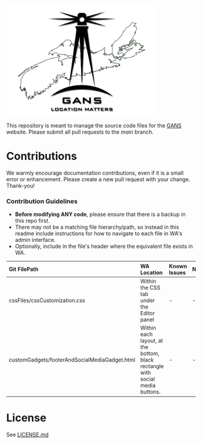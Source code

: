 <img src="https://github.com/GANSorg/website-gans/blob/main/images/logo/GANS-logo-with-map-v2.png" width="400" alt="GANS logo">

This repository is meant to manage the source code files for the 
[GANS](https://gans.ca) website.  Please submit all pull requests to the
*main* branch.

# Contributions

We warmly encourage documentation contributions, even if it is a small error
or enhancement.  Please create a new pull request with your change.  Thank-you!

### Contribution Guidelines 
- **Before modifying ANY code**, please ensure that there is a backup in this repo first.
- There may not be a matching file hierarchy/path, so instead in this readme include instructions for how to navigate to each file in WA's admin interface.
- Optionally, include in the file's header where the equivalent file exists in WA.

| Git FilePath | WA Location | Known Issues | Notes |
| :------------ | :------------ | :------------ | :------------ |
| cssFiles/cssCustomization.css | Within the CSS tab under the Editor panel | - | - |
| customGadgets/footerAndSocialMediaGadget.html | Within each layout, at the bottom, black rectangle with social media buttons. | - | - |

# License

See [LICENSE.md](LICENSE.md)
